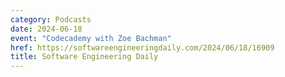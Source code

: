 ```yaml
---
category: Podcasts
date: 2024-06-18
event: "Codecademy with Zoe Bachman"
href: https://softwareengineeringdaily.com/2024/06/18/16909
title: Software Engineering Daily
---
```

